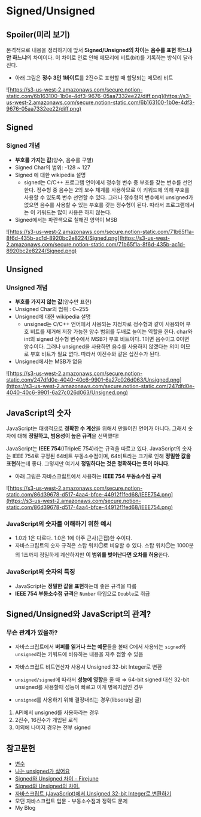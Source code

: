 # Signed/Unsigned

## Spoiler(미리 보기)

본격적으로 내용을 정리하기에 앞서 **Signed/Unsigned의 차이**는 **음수를 표현 하느냐 안 하느냐**의 차이이다. 이 차이로 인로 인해 메모리에 비트(bit)를 기록하는 방식이 달라진다.

- 아래 그림은 **정수 3인 1바이트**를  2진수로 표현할 때 할당되는 메모리 비트

![https://s3-us-west-2.amazonaws.com/secure.notion-static.com/6b163100-1b0e-4df3-9676-05aa7332ee22/diff.png](https://s3-us-west-2.amazonaws.com/secure.notion-static.com/6b163100-1b0e-4df3-9676-05aa7332ee22/diff.png)

## Signed

### Signed 개념

- **부호를 가지는 값**(양수, 음수를 구별)
- Signed Char의 범위: -128 ~ 127
- Signed 에 대한 wikipedia 설명
  - signed는 C/C++ 프로그램 언어에서 정수형 변수 중 부호를 갖는 변수를 선언 한다. 정수형 중 음수는 2의 보수 체계를 사용하므로 이 키워드에 의해 부호를 사용할 수 있도록 변수 선언할 수 있다. 그러나 정수형의 변수에서 unsigned가 없으면 음수를 사용할 수 있는 부호를 갖는 정수형이 된다. 따라서 프로그램에서는 이 키워드는 많이 사용은 하지 않는다.
- Signed에서는 파란색으로 칠해진 영역이 MSB

![https://s3-us-west-2.amazonaws.com/secure.notion-static.com/71b65f1a-8f6d-435b-ac1d-8920bc2e8224/Signed.png](https://s3-us-west-2.amazonaws.com/secure.notion-static.com/71b65f1a-8f6d-435b-ac1d-8920bc2e8224/Signed.png)

## Unsigned

### Unsigned 개념

- **부호를 가지지 않는 값**(양수만 표현)
- Unsigned Char의 범위 : 0~255
- Unsigned에 대한 wikipedia 설명
  - unsigned는 C/C++ 언어에서 사용되는 지정자로 정수형과 같이 사용되어 부호 비트를 제거해 저장 가능한 양수 범위를 두배로 늘이는 역할을 한다. char와 int의 signed 정수형 변수에서 MSB가 부호 비트이다. 1이면 음수이고 0이면 양수이다. 그러나 unsigned을 사용하면 음수를 사용하지 않겠다는 의미 이므로 부호 비트가 필요 없다. 따라서 이진수와 같은 십진수가 된다.
- Unsigned에서는 MSB가 없음

![https://s3-us-west-2.amazonaws.com/secure.notion-static.com/247dfd0e-4040-40c6-9901-6a27c026d063/Unsigned.png](https://s3-us-west-2.amazonaws.com/secure.notion-static.com/247dfd0e-4040-40c6-9901-6a27c026d063/Unsigned.png)

## JavaScript의 숫자

JavaScript는 태생적으로 **정확한 수 계산**을 위해서 만들어진 언어가 아니다. 그래서 숫자에 대해 **정밀하고, 범용성이 높은 규격**을 선택했다!

JavaScript는 **IEEE 754**(ITripleE 754)라는 규격을 따르고 있다. JavaScript의 숫자는 IEEE 754로 규정된 64비트 부동소수점이며, 64비트라는 크기로 인해 **정밀한 값을 표현**하는데 좋다. 그렇지만 여기서 **정밀하다는 것은 정확하다는 뜻이 아니다**.

- 아래 그림은 자바스크립트에서 사용하는 **IEEE 754 부동소수점 규격**

![https://s3-us-west-2.amazonaws.com/secure.notion-static.com/86d39678-d517-4aa4-bfce-44912f1fed68/IEEE754.png](https://s3-us-west-2.amazonaws.com/secure.notion-static.com/86d39678-d517-4aa4-bfce-44912f1fed68/IEEE754.png)

### JavaScript의 숫자를 이해하기 위한 예시

- 1.0과 1은 다르다. 1.0은 1에 아주 근사(근접)한 수이다.
- 자바스크립트의 숫자 규격은 스탑 워치⏱️로 비유할 수 있다. 스탑 워치⏱️는 1000분의 1초까지 정밀하게 계산하지만 **이 범위를 벗어난다면 오차를 허용**한다.

### JavaScript의 숫자의 특징

- JavaScript는 **정밀한 값을 표현**하는데 좋은 규격을 따름
- **IEEE 754 부동소수점 규격**은 `Number` 타입으로 `Double`로 취급

## Signed/Unsigned와 JavaScript의 관계?

### 무슨 관계가 있을까?

- 자바스크립트에서 **버퍼를 읽거나 쓰는 예문**들을 볼때 C에서 사용되는 `signed`와 `unsigned`라는 키워드에 비유하는 내용을 자주 접할 수 있음

- 자바스크립트 비트연산자 사용시 Unsigned 32-bit Integer로 변환

- `unsigned/signed`에 따라서 **성능에 영향**을 줄 때 ⇒ 64-bit signed 대신 32-bit unsigned를 사용할때 성능이 빠르고 이게 병목지점인 경우

- `unsigned`를 사용하기 위해 결정내리는 경우(libsora님 글)
1. API에서 unsigned를 사용하라는 경우
  2. 2진수, 16진수가 개입된 로직
  3. 이외에 나머지 경우는 전부 signed

## 참고문헌

- [변수](https://tew_books.gitlab.io/javascript_tutorial/2.Variables.html)
- [나는 unsigned가 싫어요](https://libsora.so/posts/i-hate-unsigned/)
- [Signed와 Unsigned 차이 - Firejune](https://firejune.com/1791/Signed와+Unsigned+차이)
- [Signed와 Unsigned의 차이.](https://themangs.tistory.com/entry/Signed와-Unsigned의-차이)
- [자바스크립트 (JavaScript)에서 Unsigned 32-bit Integer로 변환하기](https://devday.tistory.com/entry/자바스크립트-JavaScript에서-Unsigned-32bit-Integer로-변환하기)
- 모던 자바스크립트 입문 - 부동소수점과 정확도 문제
- My Blog

